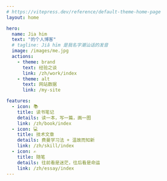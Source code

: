 ```yaml
---
# https://vitepress.dev/reference/default-theme-home-page
layout: home

hero:
  name: Jia him
  text: "的个人博客"
  # tagline: Jiǎ hīm 是我名字潮汕话的发音
  image: /images/me.jpg
  actions:
    - theme: brand
      text: 经验之谈
      link: /zh/work/index
    - theme: alt
      text: 网站数据
      link: /my-site

features:
  - icon: 📚
    title: 读书笔记
    details: 读一本，写一篇，画一图
    link: /zh/book/index
  - icon: 💻
    title: 技术文章
    details: 费曼学习法 + 温故而知新
    link: /zh/skill/index
  - icon: ✍️
    title: 随笔
    details: 往前看是迷茫，往后看是命运
    link: /zh/essay/index
---
```


<!-- <script>
  if(typeof window !== 'undefined') {
    window.addEventListener('mouseover', initLandbot, { once: true });
    window.addEventListener('touchstart', initLandbot, { once: true });
    var myLandbot;
    function initLandbot() {
      if (!myLandbot) {
        var s = document.createElement('script');s.type = 'text/javascript';s.async = true;
        s.addEventListener('load', function() {
          var myLandbot = new Landbot.Livechat({
            configUrl: 'https://storage.googleapis.com/landbot.site/v3/H-2225053-JWMV6S7DRVUG7CUC/index.json',
          });
        });
        s.src = 'https://cdn.landbot.io/landbot-3/landbot-3.0.0.js';
        var x = document.getElementsByTagName('script')[0];
        x.parentNode.insertBefore(s, x);
      }
    }
  }
</script> -->
<!-- ---
layout: home
---

<script>
  // if (typeof window !== 'undefined') {
  //   const userLang = navigator.language || navigator.userLanguage;
  //   const targetPath = userLang.startsWith('en') ? '/en/' : '/';
  //   // 使用 replace 而不是 href，这样可以替换当前历史记录
  //   window.location.replace(targetPath);
  // }
</script> -->
